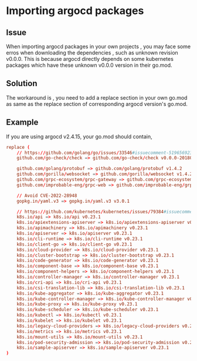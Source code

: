 # Importing argocd packages 

## Issue 
When importing argocd packages in your own projects , you may face some erros when downloading the dependencies , such as unknown revision v0.0.0. This is because argocd directly depends on some kubernetes packages which have these unknown v0.0.0 version in their go.mod.

## Solution
The workaround is , you need to add a replace section in your own go.mod as same as the replace section of corresponding argocd version's go.mod. 

## Example

If you are using argocd v2.4.15, your go.mod should contain,

```toml
replace (
	// https://github.com/golang/go/issues/33546#issuecomment-519656923
	github.com/go-check/check => github.com/go-check/check v0.0.0-20180628173108-788fd7840127

	github.com/golang/protobuf => github.com/golang/protobuf v1.4.2
	github.com/gorilla/websocket => github.com/gorilla/websocket v1.4.2
	github.com/grpc-ecosystem/grpc-gateway => github.com/grpc-ecosystem/grpc-gateway v1.16.0
	github.com/improbable-eng/grpc-web => github.com/improbable-eng/grpc-web v0.0.0-20181111100011-16092bd1d58a

	// Avoid CVE-2022-28948
	gopkg.in/yaml.v3 => gopkg.in/yaml.v3 v3.0.1

	// https://github.com/kubernetes/kubernetes/issues/79384#issuecomment-505627280
	k8s.io/api => k8s.io/api v0.23.1
	k8s.io/apiextensions-apiserver => k8s.io/apiextensions-apiserver v0.23.1
	k8s.io/apimachinery => k8s.io/apimachinery v0.23.1
	k8s.io/apiserver => k8s.io/apiserver v0.23.1
	k8s.io/cli-runtime => k8s.io/cli-runtime v0.23.1
	k8s.io/client-go => k8s.io/client-go v0.23.1
	k8s.io/cloud-provider => k8s.io/cloud-provider v0.23.1
	k8s.io/cluster-bootstrap => k8s.io/cluster-bootstrap v0.23.1
	k8s.io/code-generator => k8s.io/code-generator v0.23.1
	k8s.io/component-base => k8s.io/component-base v0.23.1
	k8s.io/component-helpers => k8s.io/component-helpers v0.23.1
	k8s.io/controller-manager => k8s.io/controller-manager v0.23.1
	k8s.io/cri-api => k8s.io/cri-api v0.23.1
	k8s.io/csi-translation-lib => k8s.io/csi-translation-lib v0.23.1
	k8s.io/kube-aggregator => k8s.io/kube-aggregator v0.23.1
	k8s.io/kube-controller-manager => k8s.io/kube-controller-manager v0.23.1
	k8s.io/kube-proxy => k8s.io/kube-proxy v0.23.1
	k8s.io/kube-scheduler => k8s.io/kube-scheduler v0.23.1
	k8s.io/kubectl => k8s.io/kubectl v0.23.1
	k8s.io/kubelet => k8s.io/kubelet v0.23.1
	k8s.io/legacy-cloud-providers => k8s.io/legacy-cloud-providers v0.23.1
	k8s.io/metrics => k8s.io/metrics v0.23.1
	k8s.io/mount-utils => k8s.io/mount-utils v0.23.1
	k8s.io/pod-security-admission => k8s.io/pod-security-admission v0.23.1
	k8s.io/sample-apiserver => k8s.io/sample-apiserver v0.23.1
)
```

